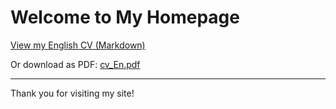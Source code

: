 # Welcome to My Homepage

[View my English CV (Markdown)](cv_En.md)

Or download as PDF: [cv_En.pdf](cv_En.pdf) <!-- Only if you upload a PDF version -->

---

Thank you for visiting my site!
